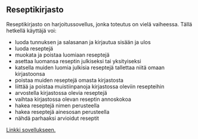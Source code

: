 ## Reseptikirjasto

Reseptikirjasto on harjoitussovellus, jonka toteutus on vielä vaiheessa. Tällä hetkellä käyttäjä voi:

- luoda tunnuksen ja salasanan ja kirjautua sisään ja ulos
- luoda reseptejä
- muokata ja poistaa luomiaan reseptejä
- asettaa luomansa reseptin julkiseksi tai yksityiseksi
- katsella muiden luomia julkisia reseptejä tallettaa niitä omaan kirjastoonsa
- poistaa muiden reseptejä omasta kirjastosta
- liittää ja poistaa muistiinpanoja kirjastossa oleviin resepteihin
- arvostella kirjastossa olevia reseptejä
- vaihtaa kirjastossa olevan reseptin annoskokoa
- hakea reseptejä nimen perusteella
- hakea reseptejä ainesosan perusteella
- nähdä parhaaksi arvioidut reseptit

[Linkki sovellukseen.](https://reseptikirjasto.herokuapp.com/)